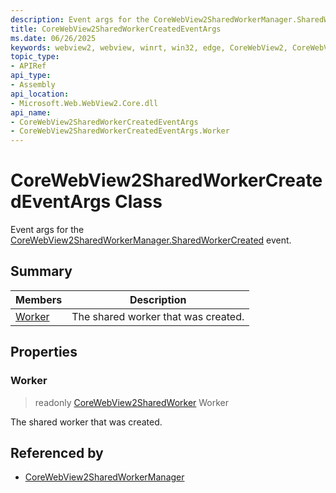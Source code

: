 ```yaml
---
description: Event args for the CoreWebView2SharedWorkerManager.SharedWorkerCreated event.
title: CoreWebView2SharedWorkerCreatedEventArgs
ms.date: 06/26/2025
keywords: webview2, webview, winrt, win32, edge, CoreWebView2, CoreWebView2Controller, browser control, edge html, CoreWebView2SharedWorkerCreatedEventArgs
topic_type:
- APIRef
api_type:
- Assembly
api_location:
- Microsoft.Web.WebView2.Core.dll
api_name:
- CoreWebView2SharedWorkerCreatedEventArgs
- CoreWebView2SharedWorkerCreatedEventArgs.Worker
---
```


# CoreWebView2SharedWorkerCreatedEventArgs Class



Event args for the [CoreWebView2SharedWorkerManager.SharedWorkerCreated](corewebview2sharedworkermanager.md#sharedworkercreated) event.


## Summary

Members|Description
--|--
[Worker](#worker) | The shared worker that was created.

## Properties

### Worker

> readonly  [CoreWebView2SharedWorker](corewebview2sharedworker.md) Worker

The shared worker that was created.







## Referenced by

- [CoreWebView2SharedWorkerManager](corewebview2sharedworkermanager.md)
